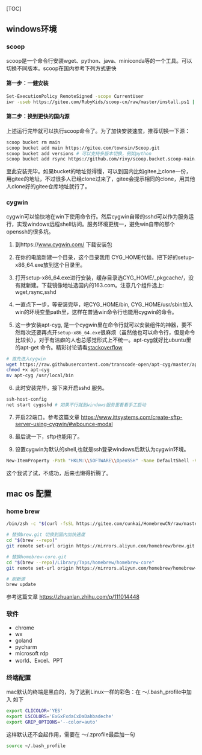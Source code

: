 [TOC]


## windows环境
### scoop

scoop是一个命令行安装wget、python、java、miniconda等的一个工具。可以切换不同版本。scoop在国内参考下列方式更快

#### 第一步：一健安装

```bash
Set-ExecutionPolicy RemoteSigned -scope CurrentUser
iwr -useb https://gitee.com/RubyKids/scoop-cn/raw/master/install.ps1 | iex
```

#### 第二步：换到更快的国内源

上述运行完毕就可以执行scoop命令了。为了加快安装速度，推荐切换一下源：

```bash
scoop bucket rm main
scoop bucket add main https://gitee.com/townsin/Scoop.git
scoop bucket add versions # 可以支持多版本切换，例如python
scoop bucket add rsync https://github.com/rivy/scoop.bucket.scoop-main.git # 支持rsync等工具
```



至此安装完毕。如果bucket的地址觉得慢，可以到国内比如gitee上clone一份，用gitee的地址，不过很多人已经clone过来了，gitee会提示相同的clone，用其他人clone好的gitee仓库地址就行了。



### cygwin

cygwin可以愉快地在win下使用命令行。然后cygwin自带的sshd可以作为服务运行，实现windows远程shell访问。服务环境更统一，避免win自带的那个openssh的很多坑。

1. 到https://www.cygwin.com/ 下载安装包

2. 在你的电脑新建一个目录，这个目录我用 CYG_HOME代替。把下好的setup-x86_64.exe放到这个目录里。

3. 打开setup-x86_64.exe进行安装，缓存目录选CYG_HOME/_pkgcache/，没有就新建。下载镜像地址选国内的163.com。注意几个组件选上: wget,rsync,sshd

4. 一直点下一步，等安装完毕，吧CYG_HOME/bin, CYG_HOME/usr/sbin加入win的环境变量path里，这样在普通win命令行也能用cygwin的命令。

5. 这一步安装apt-cyg, 是一个cygwin里在命令行就可以安装组件的神器，要不然每次还要再点开`setup-x86_64.exe`很麻烦（虽然他也可以命令行，但是命令比较长），对于有洁癖的人也总感觉形式上不统一。apt-cyg就好比ubuntu里的apt-get 命令。精彩讨论请看[stackoverflow](https://stackoverflow.com/questions/9260014/how-do-i-install-cygwin-components-from-the-command-line) 

   

```bash
# 首先进入cygwin
wget https://raw.githubusercontent.com/transcode-open/apt-cyg/master/apt-cyg
chmod +x apt-cyg
mv apt-cyg /usr/local/bin

```

6. 此时安装完毕，接下来开启sshd 服务。

   

```bash
ssh-host-config
net start cygsshd # 如果不行就到windows服务里看看手工启动
```

7. 开启22端口。参考这篇文章 https://www.ittsystems.com/create-sftp-server-using-cygwin/#wbounce-modal 

8. 最后说一下，sftp也能用了。

9. 设置cygwin为默认的shell,也就是ssh登录windows后默认为cygwin环境。

   

```bash
New-ItemProperty -Path "HKLM:\\SOFTWARE\\OpenSSH" -Name DefaultShell -Value "C:\\cygwin64\bin\sh" -PropertyType String -Force
```

   这个我试了试，不成功，后来也懒得折腾了。



## mac os 配置

### home brew

```bash
/bin/zsh -c "$(curl -fsSL https://gitee.com/cunkai/HomebrewCN/raw/master/Homebrew.sh)"

# 替换brew.git 切换到国内加快速度
cd "$(brew --repo)"
git remote set-url origin https://mirrors.aliyun.com/homebrew/brew.git

# 替换homebrew-core.git
cd "$(brew --repo)/Library/Taps/homebrew/homebrew-core"
git remote set-url origin https://mirrors.aliyun.com/homebrew/homebrew-core.git

# 刷新源
brew update
```

参考这篇文章 https://zhuanlan.zhihu.com/p/111014448

### 软件

- chrome
- wx
- goland
- pycharm
- microsoft rdp
- world、Excel、PPT

### 终端配置
mac默认的终端是黑白的，为了达到Linux一样的彩色：在 ～/.bash_profile中加入 如下
```bash
export CLICOLOR='YES'
export LSCOLORS='ExGxFxdaCxDaDahbadeche'
export GREP_OPTIONS='--color=auto'

```
这样默认还不会起作用，需要在 ～/.zprofile最后加一句
```bash
source ~/.bash_profile
```


